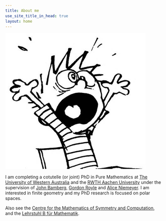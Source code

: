 ```yaml
---
title: About me
use_site_title_in_head: true
layout: home
---
```


<div class="profile-picture-container">
    <img src="/assets/profile.jpg" class="profile-picture" />
</div>

I am completing a cotutelle (or joint) PhD in Pure Mathematics at [The University of Western Australia](http://www.uwa.edu.au/) and the [RWTH Aachen University](http://www.rwth-aachen.de/) under the supervision of [John Bamberg](http://staffhome.ecm.uwa.edu.au/~00044445/), [Gordon Royle](http://www.web.uwa.edu.au/people/Gordon.Royle) and [Alice Niemeyer](http://www.math.rwth-aachen.de/~Alice.Niemeyer/). I am interested in finite geometry and my PhD research is focused on polar spaces.

Also see the [Centre for the Mathematics of Symmetry and Computation](http://www.cmsc.uwa.edu.au/), and the [Lehrstuhl B f&uuml;r Mathematik](https://www.mathb.rwth-aachen.de/).
